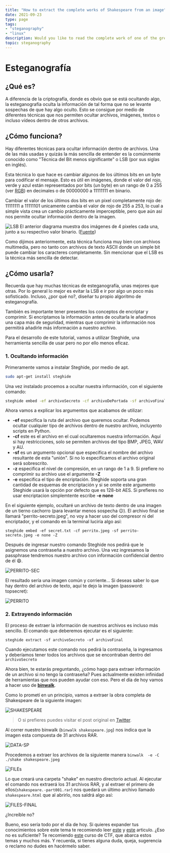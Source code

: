 ```yaml
---
title: "How to extract the complete works of Shakespeare from an image"
date: 2021-09-23
type: page
tags: 
- "steganography"
- "linux"
description: Would you like to read the complete work of one of the greats of English literature but think it's too long to download? Well, today I have the solution for you. We're going to extract it from a small image (2 MB).
topic: steganography
---
```


# Esteganografía
## ¿Qué es? 

A diferencia de la criptografía, donde es obvio que se está ocultando algo, la esteganografía oculta la información de tal forma que no se levante sospechas de que hay algo oculto. Esto se consigue por medio de diferentes técnicas que nos permiten ocultar archivos, imágenes, textos o incluso vídeos dentro de otros archivos.

## ¿Cómo funciona?  

Hay diferentes técnicas para ocultar información dentro de archivos. Una de las más usadas y quizás la más sencilla de entender es la comúnmente conocido como "Técnica del Bit menos significante" o LSB (por sus siglas en inglés).

Esta técnica lo que hace es cambiar algunos de los últimos bits en un byte para codificar el mensaje. Esto es útil en imágenes, donde el valor del rojo, verde y azul están representados por bits (un byte) en un rango de 0 a 255 (ver [RGB](https://en.wikipedia.org/wiki/RGB)) en decimales o de 00000000 a 11111111 en binario.

Cambiar el valor de los últimos dos bits en un pixel completamente rojo de: 11111111 a 11111101 unicamente cambia el valor de rojo de 255 a 253, lo cual a simple vista crea un cambio prácticamente imperceptible, pero que aún así nos permite ocultar información dentro de la imagen. 

![LSB](https://res.cloudinary.com/rooyca/image/upload/v1632442360/Blog/Imgs/steganography/lsb_drvccm.jpg)
El anterior diagrama muestra dos imágenes de 4 pixeles cada una, junto a su respectivo valor binario. ([Fuente](https://null-byte.wonderhowto.com/how-to/steganography-hide-secret-data-inside-image-audio-file-seconds-0180936/))

Como dijimos anteriormente, esta técnica funciona muy bien con archivos multimedia, pero no tanto con archivos de texto ASCII donde un simple bit puede cambiar los caracteres completamente. Sin mencionar que el LSB es la técnica más sencilla de detectar.

## ¿Cómo usarla?

Recuerda que hay muchas técnicas de esteganografía, unas mejores que otras. Por lo general lo mejor es evitar la LSB e ir por algo un poco más sofisticado. Incluso, ¿por qué no?, diseñar tu propio algoritmo de esteganografía.

También es importante tener presentes los conceptos de encriptar y comprimir. Si encriptamos la información antes de ocultarla le añadimos una capa más de seguridad, mientras que comprimir la información nos permitirá añadirle más información a nuestro archivo.  

Para el desarrollo de este tutorial, vamos a utilizar Steghide, una herramienta sencilla de usar pero no por ello menos eficaz. 

### 1. Ocultando información

Primeramente vamos a instalar Steghide, por medio de apt.

```bash
sudo apt-get install steghide
``` 

Una vez instalado procemos a ocultar nuestra información, con el siguiente comando:

```bash
steghide embed -ef archivoSecreto -cf archivoDePortada -sf archivoFinal -z nivelDeCompresion -e esquema
```

Ahora vamos a explicar los argumentos que acabamos de utilizar:

- **-ef** especifica la ruta del archivo que queremos ocultar. Podemos ocultar cualquier tipo de archivos dentro de nuestro archivo, incluyento scripts en Python.
- **-cf** este es el archivo en el cual ocultaremos nuestra información. Aquí si hay restricciones, solo se permiten archivos del tipo BMP, JPEG, WAV y AU.
- **-sf** es un argumento opcional que especifica el nombre del archivo resultante de esta "unión". Si no lo especificamos el archivo original será sobrescrito. 
- **-z** especifica el nivel de compresión, en un rango de 1 a 9. Si prefiere no comprimir su archivo use el argumente **-Z**
- **-e** especifica el tipo de encriptación. Steghide soporta una gran cantidad de esquemas de encriptación y si se omite este argumento Steghide usará la opción por defecto que es 128-bit AES. Si prefieres no usar encriptacion simplemtente escribe **-e none** 

En el siguiente ejemplo, ocultaré un archivo de texto dentro de una imagen de un tierno cachorro (para levantar menos sospecha :wink:). El archivo final se llamará "perrito-secreto.jpeg", no voy a hacer uso del compresor ni del encriptador, y el comando en la terminal luciría algo así:

`steghide embed -ef secret.txt -cf perrito.jpeg -sf perrito-secreto.jpeg -e none -Z` 

Después de ingresar nuestro comando Steghide nos pedirá que le asignemos una contraseña a nuestro archivo. Una vez ingresamos la passphrase tendremos nuestro archivo con información confidencial dentro de él :smile:.

![PERRITO-SEC](https://res.cloudinary.com/rooyca/image/upload/v1632446520/Blog/Imgs/steganography/info-ocul_d2mpa7.png)

El resultado sería una imagen común y corriente... Si deseas saber lo que hay dentro del archivo de texto, aquí te dejo la imagen (password: topsecret):

![PERRITO](https://res.cloudinary.com/rooyca/image/upload/v1632446478/Blog/Imgs/steganography/perrito-secreto_xgzjlc.jpg)

### 2. Extrayendo información

El proceso de extraer la información de nuestros archivos es incluso más sencillo. El comando que deberemos ejecutar es el siguiente:

`steghide extract -sf archivoSecreto -xf archivoFinal`

Cuando ejecutamos este comando nos pedirá la contraseña, la ingresamos y deberíamos tener todos los archivos que se encontraban dentro del `archivoSecreto`

Ahora bien, te estarás preguntando, ¿cómo hago para extraer información de un archivo si no tengo la contraseña? Pues actualmente existen infinidad de herramientas que nos pueden ayudar con eso. Pero el día de hoy vamos a hacer uso de [**binwalk**](https://github.com/ReFirmLabs/binwalk/tree/master).

Como lo prometí en un principio, vamos a extraer la obra completa de Shakespeare de la siguiente imagen:

![SHAKESPEARE](https://res.cloudinary.com/rooyca/image/upload/v1632447298/Blog/Imgs/steganography/shakespeare_hempxe.jpg)
> O si prefieres puedes visitar el post original en [Twitter](https://twitter.com/David3141593/status/1058124224798380032).

Al correr nuestro binwalk (`binwalk shakespeare.jpg`) nos indica que la imagen esta compuesta de 31 archivos RAR. 

![DATA-SP](https://res.cloudinary.com/rooyca/image/upload/v1632447713/Blog/Imgs/steganography/data-shake_ta3h6y.png)

Procedemos a extraer los archivos de la siguiente manera 
`binwalk  -e -C ./shake shakespeare.jpeg`

![FILEs](https://res.cloudinary.com/rooyca/image/upload/v1632448228/Blog/Imgs/steganography/final-html_ios0md.png)

Lo que creará una carpeta "shake" en nuestro directorio actual. Al ejecutar el comando nos extraerá los 31 archivos RAR, y al extraer el primero de ellos(`shakespeare.-part001.rar`) nos quedará un último archivo llamado `shakespeare.html` que al abrirlo, nos saldrá algo así:

![FILES-FINAL](https://res.cloudinary.com/rooyca/image/upload/v1632448228/Blog/Imgs/steganography/html1_az1vsv.png)

¿Increíble no?

Bueno, eso sería todo por el día de hoy. Si quieres expander tus conocimientos sobre este tema te recomiendo leer [este](https://linuxhint.com/hide_files_inside_images_linux/) y [este](https://ostechnix.com/hide-files-inside-images-linux/) articulo. ¿Eso no es suficiente? Te recomiendo [este](https://academy.hoppersroppers.org/course/view.php?id=7#section-4) curso de CTF, que abarca estos temas y muchos más. Y recuerda, si tienes alguna duda, queja, sugerencia o reclamo no dudes en hacérmelo saber.



